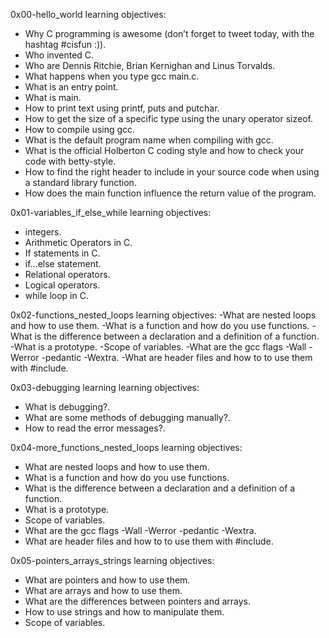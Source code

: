 0x00-hello_world learning objectives:
- Why C programming is awesome (don’t forget to tweet today, with the hashtag #cisfun :)).
- Who invented C.
- Who are Dennis Ritchie, Brian Kernighan and Linus Torvalds.
- What happens when you type gcc main.c.
- What is an entry point.
- What is main.
- How to print text using printf, puts and putchar.
- How to get the size of a specific type using the unary operator sizeof.
- How to compile using gcc.
- What is the default program name when compiling with gcc.
- What is the official Holberton C coding style and how to check your code with betty-style.
- How to find the right header to include in your source code when using a standard library function.
- How does the main function influence the return value of the program.

0x01-variables_if_else_while learning objectives:
- integers.
- Arithmetic Operators in C.
- If statements in C.
- if…else statement.
- Relational operators.
- Logical operators.
- while loop in C.

0x02-functions_nested_loops learning objectives:
-What are nested loops and how to use them.
-What is a function and how do you use functions.
-What is the difference between a declaration and a definition of a function.
-What is a prototype.
-Scope of variables.
-What are the gcc flags -Wall -Werror -pedantic -Wextra.
-What are header files and how to to use them with #include.

0x03-debugging learning learning objectives:
- What is debugging?.
- What are some methods of debugging manually?.
- How to read the error messages?.

0x04-more_functions_nested_loops learning objectives:
- What are nested loops and how to use them.
- What is a function and how do you use functions.
- What is the difference between a declaration and a definition of a function.
- What is a prototype.
- Scope of variables.
- What are the gcc flags -Wall -Werror -pedantic -Wextra.
- What are header files and how to to use them with #include.

0x05-pointers_arrays_strings learning objectives:
- What are pointers and how to use them.
- What are arrays and how to use them.
- What are the differences between pointers and arrays.
- How to use strings and how to manipulate them.
- Scope of variables.